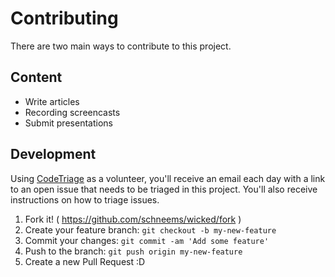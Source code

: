 # Contributing

There are two main ways to contribute to this project.

## Content

* Write articles
* Recording screencasts
* Submit presentations

## Development

Using [CodeTriage](http://www.codetriage.com/schneems/wicked]) as a volunteer, you'll receive an email each day with a link to an open issue that needs to be triaged in this project. You'll also receive instructions on how to triage issues.

1. Fork it! ( https://github.com/schneems/wicked/fork )
2. Create your feature branch: `git checkout -b my-new-feature`
3. Commit your changes: `git commit -am 'Add some feature'`
4. Push to the branch: `git push origin my-new-feature`
5. Create a new Pull Request :D